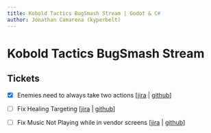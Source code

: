 ```yaml
---
title: Kobold Tactics BugSmash Stream | Godot & C#
author: Jonathan Camarena (kyperbelt)
---
```


# Kobold Tactics BugSmash Stream

## Tickets
- [x] Enemies need to always take two actions [[jira](https://1nstudios.atlassian.net/browse/REV-301) | [github](https://github.com/kyperbelt/KoboldTactics/issues/60)] 
- [ ] Fix Healing Targeting [[jira](https://1nstudios.atlassian.net/browse/REV-296) | [github](https://github.com/kyperbelt/KoboldTactics/issues/56)] 
- [ ] Fix Music Not Playing while in vendor screens [[jira](https://1nstudios.atlassian.net/browse/REV-298) | [github](https://github.com/kyperbelt/KoboldTactics/issues/57)]



